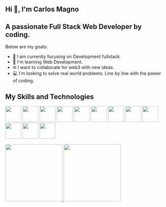 ## Hi 👋, I'm Carlos Magno


## A passionate Full Stack Web Developer by coding.

Below are my goals:

- 🎯 I am currently focusing on Development
fullstack
- 📖 I'm learning Web Development.
- 🌐 I want to collaborate for web3 with new ideas.
- 💻 I'm looking to solve real world problems. Line by line with the power of coding.

## My Skills and Technologies

<img loading="lazy" src="https://cdn.jsdelivr.net/gh/devicons/devicon/icons/git/git-original.svg" width="50" height="50"/>  <img loading="lazy" src="https://cdn.jsdelivr.net/gh/devicons/devicon/icons/html5/html5-original.svg" width="50" height="50"/> <img loading="lazy" src="https://cdn.jsdelivr.net/gh/devicons/devicon/icons/css3/css3-original.svg" width="50" height="50"/> <img loading="lazy" src="https://cdn.jsdelivr.net/gh/devicons/devicon/icons/javascript/javascript-plain.svg" width="50" height="50"/> <img loading="lazy" src="https://cdn.jsdelivr.net/gh/devicons/devicon/icons/nodejs/nodejs-plain-wordmark.svg" width="50" height="50"/> <img loading="lazy" src="https://cdn.jsdelivr.net/gh/devicons/devicon/icons/mongodb/mongodb-plain-wordmark.svg" width="50" height="50"/> <img loading="lazy" src="https://cdn.jsdelivr.net/gh/devicons/devicon/icons/react/react-original.svg" width="50" height="50"/> <img loading="lazy" src="https://cdn.jsdelivr.net/gh/devicons/devicon/icons/bootstrap/bootstrap-original.svg" width="50" height="50"/> <img loading="lazy" src="https://cdn.jsdelivr.net/gh/devicons/devicon/icons/jquery/jquery-original.svg" width="50" height="50"/> <img loading="lazy" src="https://cdn.jsdelivr.net/gh/devicons/devicon/icons/npm/npm-original-wordmark.svg" width="50" height="50"/> <img loading="lazy" src="https://cdn.jsdelivr.net/gh/devicons/devicon/icons/mysql/mysql-original-wordmark.svg" width="50" height="50"/> <img loading="lazy" src="https://cdn.jsdelivr.net/gh/devicons/devicon/icons/vscode/vscode-original.svg" width="50" height="50"/>
 
 
 



<div>
<a href="https://github.com/carlosfullstak">
<img loading="lazy" height="180em" src="https://github-readme-stats.vercel.app/api/top-langs/?username=magnowebdev&layout=compact&langs_count=7&theme=synthwave"/>
<img loading="lazy" height="180em" src="https://github-readme-stats.vercel.app/api?username=magnowebdev&show_icons=true&theme=synthwave&include_all_commits=true&count_private=true"/>
</div>

